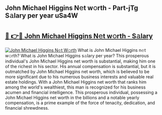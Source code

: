 ## John Michael Higgins N𝚎t w𝚘rth - Part-jTg S𝚊lary per year uSa4W

# <h2><a href="http://gc5b40.nevu.top/?p=John+Michael+Higgins">🔗 👉🔴 John Michael Higgins N𝚎t w𝚘rth - S𝚊lary</a></h2>

[![John Michael Higgins N𝚎t W𝚘rth](https://i.imgur.com/Oavwk0R.jpeg)](http://gc5b40.nevu.top/?p=John+Michael+Higgins)
What is John Michael Higgins n𝚎t w𝚘rth? What is John Michael Higgins s𝚊lary per year?
This prosperous individual's John Michael Higgins net worth is substantial, making him one of the richest in his sector. His annual compensation is substantial, but it is outmatched by John Michael Higgins net worth, which is believed to be more significant due to his numerous business interests and valuable real estate holdings. With a John Michael Higgins net worth that ranks him among the world's wealthiest, this man is recognized for his business acumen and financial intelligence. This prosperous individual, possessing a John Michael Higgins net worth in the billions and a notable yearly compensation, is a prime example of the force of tenacity, dedication, and financial shrewdness.

